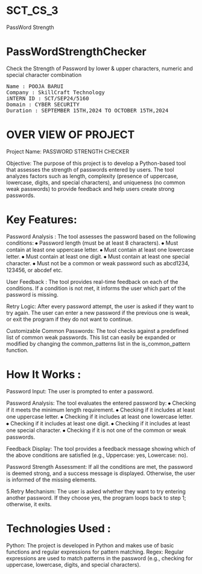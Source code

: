 # SCT_CS_3
PassWord Strength
# PassWordStrengthChecker
Check the Strength of Password by lower &amp; upper characters, numeric and special character combination

<pre>
Name : POOJA BARUI
Company : SkillCraft Technology
iNTERN ID : SCT/SEP24/5160
Domain : CYBER SECURITY 
Duration : SEPTEMBER 15TH,2024 TO OCTOBER 15TH,2024
</pre>


# OVER VIEW OF PROJECT

Project Name: PASSWORD STRENGTH CHECKER

Objective: The purpose of this project is to develop a Python-based tool that assesses the strength of passwords entered by users. The tool analyzes factors such as length, complexity (presence of uppercase, lowercase, digits, and special characters), and uniqueness (no common weak passwords) to provide feedback and help users create strong passwords.

# Key Features:

Password Analysis : The tool assesses the password based on the following conditions: ⦁ Password length (must be at least 8 characters). ⦁ Must contain at least one uppercase letter. ⦁ Must contain at least one lowercase letter. ⦁ Must contain at least one digit. ⦁ Must contain at least one special character. ⦁ Must not be a common or weak password such as abcd1234, 123456, or abcdef etc.

User Feedback : The tool provides real-time feedback on each of the conditions. If a condition is not met, it informs the user which part of the password is missing.

Retry Logic: After every password attempt, the user is asked if they want to try again. The user can enter a new password if the previous one is weak, or exit the program if they do not want to continue.

Customizable Common Passwords: The tool checks against a predefined list of common weak passwords. This list can easily be expanded or modified by changing the common_patterns list in the is_common_pattern function.

# How It Works :

Password Input: The user is prompted to enter a password.

Password Analysis: The tool evaluates the entered password by: ⦁ Checking if it meets the minimum length requirement. ⦁ Checking if it includes at least one uppercase letter. ⦁ Checking if it includes at least one lowercase letter. ⦁ Checking if it includes at least one digit. ⦁ Checking if it includes at least one special character. ⦁ Checking if it is not one of the common or weak passwords.

Feedback Display: The tool provides a feedback message showing which of the above conditions are satisfied (e.g., Uppercase: yes, Lowercase: no).

Password Strength Assessment: If all the conditions are met, the password is deemed strong, and a success message is displayed. Otherwise, the user is informed of the missing elements.

5.Retry Mechanism: The user is asked whether they want to try entering another password. If they choose yes, the program loops back to step 1; otherwise, it exits.

# Technologies Used :

Python: The project is developed in Python and makes use of basic functions and regular expressions for pattern matching. Regex: Regular expressions are used to match patterns in the password (e.g., checking for uppercase, lowercase, digits, and special characters).
